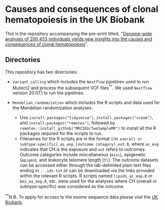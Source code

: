 # Causes and consequences of clonal hematopoiesis in the UK Biobank

This is the repository accompanying the pre-print titled, "[Genome-wide analyses of 200,453 individuals yields new insights into the causes and consequences of clonal hematopoiesis](https://www.medrxiv.org/content/10.1101/2022.01.06.22268846v1)".

## Directories

This repository has two directories:

- `variant_calling` which includes the `Nextflow` pipelines used to run Mutect2 and process the subsequent VCF files<sup>**</sup>. We used `Nextflow` version 20.07.1 to run the pipelines.
  
- `Mendelian_randomization` which includes the R scripts and data used for the Mendelian randomization analyses.
  - Use `install.packages("tidyverse")`, `install.packages("vroom")`, and `install.packages("remotes")`, followed by `remotes::install_github("MRCIEU/TwoSampleMR")` to install all the R packages required for the scripts to run.
  - Filenames for the R scripts are in the format ``[CH overall or subtype-specific]_as_exp_[outcome category]_out.R``, where `as_exp` indicates that CH is the exposure and `out` refers to outcomes. Outcome categories include miscellaneous (`misc`), epigenetic (`epigen`), and leukocyte telomere length (`tl`). The outcome datasets can be accessed either through the tab-delimited plain text files ending in `...ids.txt` or can be downloaded via the links provided within the relevant R scripts. R scripts named `lipids_as_exp.R` or `bmi_as_exp.R`, etc. were used for the analyses where CH (overall or subtype-specific) was considered as the outcome.

<sup>**</sup>N.B. To apply for access to the exome sequence data please visit the [UK Biobank](https://www.ukbiobank.ac.uk/).
